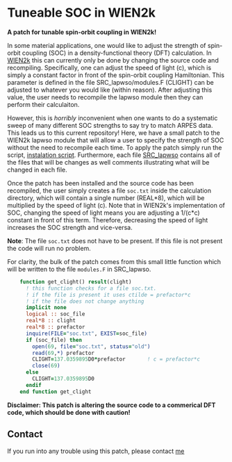 Tuneable SOC in WIEN2k
======================

**A patch for tunable spin-orbit coupling in WIEN2k!**

In some material applications, one would like to adjust the strength of spin-orbit coupling (SOC) in a density-functional theory (DFT) calculation. In [WIEN2k](http://susi.theochem.tuwien.ac.at) this can currently only be done by changing the source code and recompiling. Specifically, one can adjust the speed of light (c), which is simply a constant factor in front of the spin-orbit coupling Hamiltonian. This parameter is defined in the file SRC\_lapwso/modules.F (CLIGHT) can be adjusted to whatever you would like (within reason). After adjusting this value, the user needs to recompile the lapwso module then they can perform their calculaiton.

However, this is _horribly_ inconvenient when one wants to do a systematic sweep of many different SOC strengths to say try to match ARPES data. This leads us to this current repository! Here, we have a small patch to the WIEN2k lapwso module that will allow a user to specify the strength of SOC without the need to recompile each time. To apply the patch simply run the script, [instalation script](patch_install.py). Furthermore, each file [SRC\_lapwso](SRC_lapwso) contains all of the files that will be changes as well comments illustrating what will be changed in each file.

Once the patch has been installed and the source code has been recompiled, the user simply creates a file ``soc.txt`` inside the calculation directory, which will contain a single number (REAL\*8), which will be multiplied by the speed of light (c). Note that in WIEN2k's implementation of SOC, changing the speed of light means you are adjusting a 1/(c\*c) constant in front of this term. Therefore, decreasing the speed of light increases the SOC strength and vice-versa. 

**Note**: The file ``soc.txt`` does not have to be present. If this file is not present the code will run no problem.

For clarity, the bulk of the patch comes from this small little function which will be written to the file ``modules.F`` in SRC\_lapwso.

```fortran
    function get_clight() result(clight)
      ! this function checks for a file soc.txt.
      ! if the file is present it uses ctilde = prefactor*c
      ! if the file does not change anything
      implicit none
      logical :: soc_file
      real*8 :: clight
      real*8 :: prefactor
      inquire(FILE="soc.txt", EXIST=soc_file)
      if (soc_file) then
        open(69, file="soc.txt", status="old")
        read(69,*) prefactor
        CLIGHT=137.0359895D0*prefactor       ! c = prefactor*c
        close(69)
      else
        CLIGHT=137.0359895D0
      endif
    end function get_clight
```

**Disclaimer: This patch is altering the source code to a commerical DFT code, which should be done with caution!**

Contact
-------
If you run into any trouble using this patch, please contact [me](mathlabolli@asu.edu)
